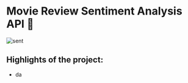 # Movie Review Sentiment Analysis API :movie_camera:

![sent](https://github.com/nihal-DS/Sentiment_Analysis/assets/120628216/6c112d66-7537-469d-a4ff-eca159564f0d)

## Highlights of the project:
* da
